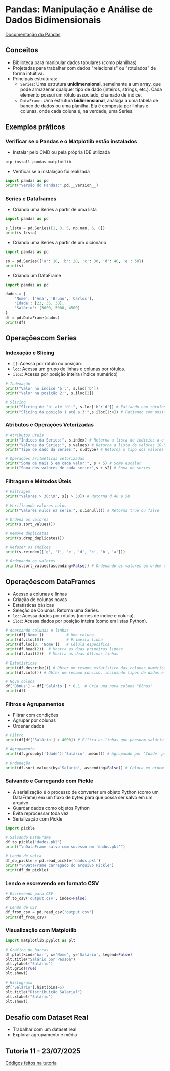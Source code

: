 # Pandas: Manipulação e Análise de Dados Bidimensionais

[Documentação do Pandas](https://numpy-org.translate.goog/devdocs/user/absolute_beginners.html?_x_tr_sl=en&_x_tr_tl=pt&_x_tr_hl=pt&_x_tr_pto=tc)

## Conceitos

- Biblioteca para manipular dados tabulares (como planilhas)
- Projetadas para trabalhar com dados "relacionais" ou "rotulados" de forma intuitiva.
- Principais estruturas:
  - `Series`: Uma estrutura **unidimensional**, semelhante a um array, que pode armazenar qualquer tipo de dado (inteiros, strings, etc.). Cada elemento possui um rótulo associado, chamado de índice.
  - `DataFrame`: Uma estrutura **bidimensional**, análoga a uma tabela de banco de dados ou uma planilha. Ela é composta por linhas e colunas, onde cada coluna é, na verdade, uma Series.
  
## Exemplos práticos

### Verificar se o Pandas e o Matplotlib estão instalados
- Instalar pelo CMD ou pela própria IDE utilizada

``` cmd
pip install pandas matplotlib
```
- Verificar se a instalação foi realizada
``` python
import pandas as pd
print("Versão do Pandas:",pd.__version__)
```
### Series e Dataframes

- Criando uma Series a partir de uma lista
``` python
import pandas as pd

s_lista = pd.Series([1, 3, 5, np.nan, 6, 8])
print(s_lista)
```
- Criando uma Series a partir de um dicionário
``` python
import pandas as pd

so = pd.Series({'a': 10, 'b': 20, 'c': 30, 'd': 40, 'e': 50})
print(s)
```
- Criando um DataFrame
``` python
import pandas as pd

dados = {
    'Nome': ['Ana', 'Bruno', 'Carlos'],
    'Idade': [23, 35, 30],
    'Salário': [3000, 5000, 4500]
}
df = pd.DataFrame(dados)
print(df)
```

## Operaçõescom Series
### Indexação e Slicing
  - `[]`: Acessa por rótulo ou posição.
  - `loc`: Acessa um grupo de linhas e colunas por rótulos.
  - `iloc`: Acessa por posição inteira (índice numérico)

``` python
# Indexação 
print("Valor no índice 'b':", s.loc['b'])
print("Valor na posição 2:", s.iloc[2])

# Slicing 
print("Slicing de 'b' até 'd':", s.loc['b':'d']) # Fatiando com rótulos (inclui o final)
print("Slicing da posição 1 até a 3:",s.iloc[1:4]) # Fatiando com posições (exclui o final, como em listas Python)
```

### Atributos e Operações Vetorizadas
``` python
# Atributos úteis
print("Índices da Series:", s.index) # Retorna a lista de indicies a-e
print("Valores da Series:", s.values) # Retorna a lista de valores 10-50
print("Tipo de dado da Series:", s.dtype) # Retorna o tipo dos valores

# Operações aritméticas vetorizadas
print("Soma de mais 5 em cada valor:", s + 5) # Soma escalar
print("Soma dos valores de cada serie:",s + s2) # Soma de series
```

### Filtragem e Métodos Úteis
``` python
# Filtragem
print("Valores > 30:\n", s[s > 30]) # Retorna d 40 e 50

# Verificando valores nulos
print("Valores nulos na serie:", s.isnull()) # Retorna true ou false

# Ordena os valores
print(s.sort_values())

# Remove duplicatas
print(s.drop_duplicates())

# Refazer os índices
print(s.reindex(['g', 'f', 'e', 'd', 'c', 'b', 'a']))

# Ordenando os valores
print(s.sort_values(ascending=False)) # Ordenando os valores em ordem decrescente
```

## Operaçõescom DataFrames
- Acesso a colunas e linhas
- Criação de colunas novas
- Estatísticas básicas
- Seleção de Colunas: Retorna uma Series. 
- `loc`: Acessa dados por rótulos (nomes de índice e coluna).
- `iloc`: Acessa dados por posição inteira (como em listas Python).

``` python
# Acessando colunas e linhas
print(df['Nome'])          # Uma coluna
print(df.iloc[0])          # Primeira linha
print(df.loc[0, 'Nome'])   # Célula específica
print(df.head(2))  # Mostra as duas primeiras linhas
print(df.tail(2))  # Mostra as duas últimas linhas

# Estatísticas
print(df.describe()) # Obter um resumo estatístico das colunas numéricas
print(df.info()) # Obter um resumo conciso, incluindo tipos de dados e valores não nulos

# Nova coluna
df['Bônus'] = df['Salário'] * 0.1  # Cria uma nova coluna "Bônus"
print(df)
```

### Filtros e Agrupamentos

- Filtrar com condições
- Agrupar por colunas
- Ordenar dados
``` python
# Filtro
print(df[df['Salário'] > 4000]) # Filtra as linhas que possuem salário maior que 4000

# Agrupamento
print(df.groupby('Idade')['Salário'].mean()) # Agrupando por 'Idade' para calcular a média de salário

# Ordenação
print(df.sort_values(by='Salário', ascending=False)) # Coloca em ordem decrescente em relação ao salário
```

### Salvando e Carregando com Pickle
- A serialização é o processo de converter um objeto Python (como um DataFrame) em um fluxo de bytes para que possa ser salvo em um arquivo
- Guardar dados como objetos Python
- Evita reprocessar toda vez
- Serialização com Pickle


``` python
import pickle

# Salvando DataFrame
df.to_pickle('dados.pkl')
print("\nDataFrame salvo com sucesso em 'dados.pkl'")

# Lendo de volta
df_do_pickle = pd.read_pickle('dados.pkl')
print("\nDataFrame carregado do arquivo Pickle")
print(df_do_pickle)

```
### Lendo e escrevendo em formato CSV

```Python
# Escrevendo para CSV
df.to_csv('output.csv', index=False)

# Lendo de CSV
df_from_csv = pd.read_csv('output.csv')
print(df_from_csv)
```

### Visualização com Matplotlib

``` python
import matplotlib.pyplot as plt

# Gráfico de barras
df.plot(kind='bar', x='Nome', y='Salário', legend=False)
plt.title("Salário por Pessoa")
plt.ylabel("Salário")
plt.grid(True)
plt.show()

# Histograma
df['Salário'].hist(bins=5)
plt.title("Distribuição Salarial")
plt.xlabel("Salário")
plt.show()
```

## Desafio com Dataset Real
- Trabalhar com um dataset real
- Explorar agrupamento e média

## Tutoria 11 - 23/07/2025

[Códigos feitos na tutoria](https://github.com/brunamota/Esp-AKCIT/tree/main/M6/Pandas)
